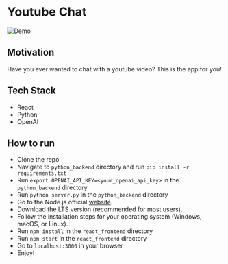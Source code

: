# Youtube Chat
![Demo](demo.gif)

## Motivation
Have you ever wanted to chat with a youtube video? This is the app for you!

## Tech Stack
- React
- Python
- OpenAI

## How to run
- Clone the repo
- Navigate to `python_backend` directory and run `pip install -r requirements.txt`
- Run `export OPENAI_API_KEY=<your_openai_api_key>` in the `python_backend` directory
- Run `python server.py` in the `python_backend` directory
- Go to the Node.js official [website](https://nodejs.org/).
- Download the LTS version (recommended for most users).
- Follow the installation steps for your operating system (Windows, macOS, or Linux).
- Run `npm install` in the `react_frontend` directory
- Run `npm start` in the `react_frontend` directory
- Go to `localhost:3000` in your browser
- Enjoy!
